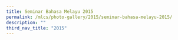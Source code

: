 ```yaml
---
title: Seminar Bahasa Melayu 2015
permalink: /mlcs/photo-gallery/2015/seminar-bahasa-melayu-2015/
description: ""
third_nav_title: "2015"
---
```

